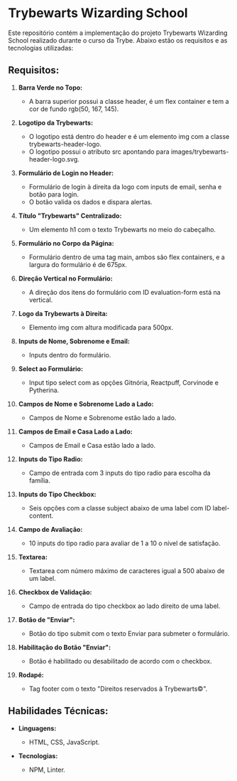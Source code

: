 # Trybewarts Wizarding School

Este repositório contém a implementação do projeto Trybewarts Wizarding School realizado durante o curso da Trybe. Abaixo estão os requisitos e as tecnologias utilizadas:

## Requisitos:

1. **Barra Verde no Topo:**
   - A barra superior possui a classe header, é um flex container e tem a cor de fundo rgb(50, 167, 145).

2. **Logotipo da Trybewarts:**
   - O logotipo está dentro do header e é um elemento img com a classe trybewarts-header-logo.
   - O logotipo possui o atributo src apontando para images/trybewarts-header-logo.svg.

3. **Formulário de Login no Header:**
   - Formulário de login à direita da logo com inputs de email, senha e botão para login.
   - O botão valida os dados e dispara alertas.

4. **Título "Trybewarts" Centralizado:**
   - Um elemento h1 com o texto Trybewarts no meio do cabeçalho.

5. **Formulário no Corpo da Página:**
   - Formulário dentro de uma tag main, ambos são flex containers, e a largura do formulário é de 675px.

6. **Direção Vertical no Formulário:**
   - A direção dos itens do formulário com ID evaluation-form está na vertical.

7. **Logo da Trybewarts à Direita:**
   - Elemento img com altura modificada para 500px.

8. **Inputs de Nome, Sobrenome e Email:**
   - Inputs dentro do formulário.

9. **Select ao Formulário:**
   - Input tipo select com as opções Gitnória, Reactpuff, Corvinode e Pytherina.

10. **Campos de Nome e Sobrenome Lado a Lado:**
    - Campos de Nome e Sobrenome estão lado a lado.

11. **Campos de Email e Casa Lado a Lado:**
    - Campos de Email e Casa estão lado a lado.

12. **Inputs do Tipo Radio:**
    - Campo de entrada com 3 inputs do tipo radio para escolha da família.

13. **Inputs do Tipo Checkbox:**
    - Seis opções com a classe subject abaixo de uma label com ID label-content.

14. **Campo de Avaliação:**
    - 10 inputs do tipo radio para avaliar de 1 a 10 o nível de satisfação.

15. **Textarea:**
    - Textarea com número máximo de caracteres igual a 500 abaixo de um label.

16. **Checkbox de Validação:**
    - Campo de entrada do tipo checkbox ao lado direito de uma label.

17. **Botão de "Enviar":**
    - Botão do tipo submit com o texto Enviar para submeter o formulário.

18. **Habilitação do Botão "Enviar":**
    - Botão é habilitado ou desabilitado de acordo com o checkbox.

19. **Rodapé:**
    - Tag footer com o texto "Direitos reservados à Trybewarts©".

## Habilidades Técnicas:

- **Linguagens:**
  - HTML, CSS, JavaScript.

- **Tecnologias:**
  - NPM, Linter.
